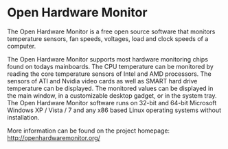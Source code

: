 # Open Hardware Monitor #

The Open Hardware Monitor is a free open source software that monitors temperature sensors, fan speeds, voltages, load and clock speeds of a computer.

The Open Hardware Monitor supports most hardware monitoring chips found on todays mainboards. The CPU temperature can be monitored by reading the core temperature sensors of Intel and AMD processors. The sensors of ATI and Nvidia video cards as well as SMART hard drive temperature can be displayed. The monitored values can be displayed in the main window, in a customizable desktop gadget, or in the system tray. The Open Hardware Monitor software runs on 32-bit and 64-bit Microsoft Windows XP / Vista / 7 and any x86 based Linux operating systems without installation.

More information can be found on the project homepage: http://openhardwaremonitor.org/